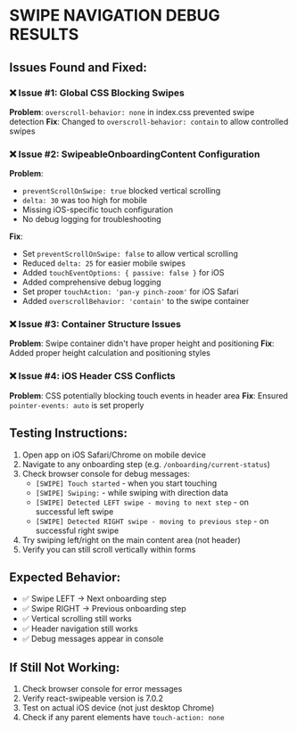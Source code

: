 # SWIPE NAVIGATION DEBUG RESULTS

## Issues Found and Fixed:

### ❌ Issue #1: Global CSS Blocking Swipes  
**Problem**: `overscroll-behavior: none` in index.css prevented swipe detection
**Fix**: Changed to `overscroll-behavior: contain` to allow controlled swipes

### ❌ Issue #2: SwipeableOnboardingContent Configuration
**Problem**: 
- `preventScrollOnSwipe: true` blocked vertical scrolling
- `delta: 30` was too high for mobile
- Missing iOS-specific touch configuration
- No debug logging for troubleshooting

**Fix**: 
- Set `preventScrollOnSwipe: false` to allow vertical scrolling
- Reduced `delta: 25` for easier mobile swipes  
- Added `touchEventOptions: { passive: false }` for iOS
- Added comprehensive debug logging
- Set proper `touchAction: 'pan-y pinch-zoom'` for iOS Safari
- Added `overscrollBehavior: 'contain'` to the swipe container

### ❌ Issue #3: Container Structure Issues
**Problem**: Swipe container didn't have proper height and positioning
**Fix**: Added proper height calculation and positioning styles

### ❌ Issue #4: iOS Header CSS Conflicts
**Problem**: CSS potentially blocking touch events in header area
**Fix**: Ensured `pointer-events: auto` is set properly

## Testing Instructions:

1. Open app on iOS Safari/Chrome on mobile device
2. Navigate to any onboarding step (e.g. `/onboarding/current-status`)
3. Check browser console for debug messages:
   - `[SWIPE] Touch started` - when you start touching
   - `[SWIPE] Swiping:` - while swiping with direction data
   - `[SWIPE] Detected LEFT swipe - moving to next step` - on successful left swipe
   - `[SWIPE] Detected RIGHT swipe - moving to previous step` - on successful right swipe
4. Try swiping left/right on the main content area (not header)
5. Verify you can still scroll vertically within forms

## Expected Behavior:
- ✅ Swipe LEFT → Next onboarding step
- ✅ Swipe RIGHT → Previous onboarding step  
- ✅ Vertical scrolling still works
- ✅ Header navigation still works
- ✅ Debug messages appear in console

## If Still Not Working:
1. Check browser console for error messages
2. Verify react-swipeable version is 7.0.2
3. Test on actual iOS device (not just desktop Chrome)
4. Check if any parent elements have `touch-action: none`
